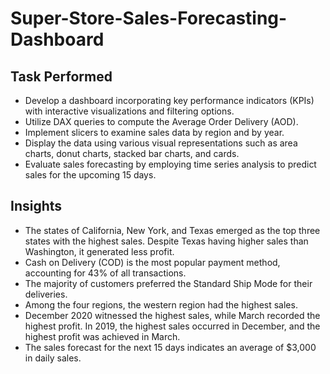 # Super-Store-Sales-Forecasting-Dashboard
## **Task Performed**
* Develop a dashboard incorporating key performance indicators (KPIs) with interactive visualizations and filtering options.
* Utilize DAX queries to compute the Average Order Delivery (AOD).
* Implement slicers to examine sales data by region and by year.
* Display the data using various visual representations such as area charts, donut charts, stacked bar charts, and cards.
* Evaluate sales forecasting by employing time series analysis to predict sales for the upcoming 15 days.

## **Insights**
* The states of California, New York, and Texas emerged as the top three states with the highest sales. Despite Texas having higher sales than Washington, it generated less profit.
* Cash on Delivery (COD) is the most popular payment method, accounting for 43% of all transactions.
* The majority of customers preferred the Standard Ship Mode for their deliveries.
* Among the four regions, the western region had the highest sales.
* December 2020 witnessed the highest sales, while March recorded the highest profit. In 2019, the highest sales occurred in December, and the highest profit was achieved in March.
* The sales forecast for the next 15 days indicates an average of $3,000 in daily sales.
